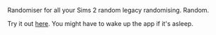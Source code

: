 Randomiser for all your Sims 2 random legacy randomising. Random.

Try it out [here](https://s2-sim-randomiser-pyvt2m45tixuiythcy9md7.streamlit.app/). You might have to wake up the app if it's asleep.
